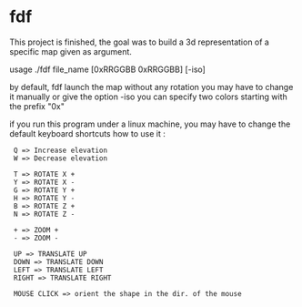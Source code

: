 # fdf

This project is finished, the goal was to build a 3d representation of a specific map given as argument.

usage ./fdf file_name [0xRRGGBB 0xRRGGBB] [-iso]

by default, fdf launch the map without any rotation
you may have to change it manually or give the option -iso
you can specify two colors starting with the prefix "0x"

if you run this program under a linux machine, you may have to change the default keyboard shortcuts
how to use it :

	 Q => Increase elevation
	 W => Decrease elevation

	 T => ROTATE X +
	 Y => ROTATE X -
	 G => ROTATE Y +
	 H => ROTATE Y -
	 B => ROTATE Z +
	 N => ROTATE Z -

	 + => ZOOM +
	 - => ZOOM -

	 UP => TRANSLATE UP
	 DOWN => TRANSLATE DOWN
	 LEFT => TRANSLATE LEFT
	 RIGHT => TRANSLATE RIGHT

	 MOUSE CLICK => orient the shape in the dir. of the mouse

